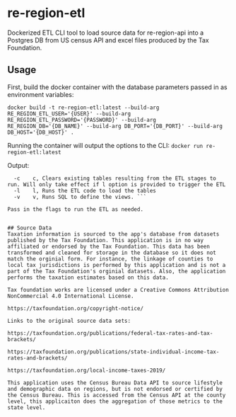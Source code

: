 # re-region-etl
Dockerized ETL CLI tool to load source data for re-region-api into a Postgres DB from US census API and excel files produced by the Tax Foundation.

## Usage
First, build the docker container with the database parameters passed in as environment variables:

```docker build -t re-region-etl:latest --build-arg RE_REGION_ETL_USER='{USER}' --build-arg RE_REGION_ETL_PASSWORD='{PASSWORD}' --build-arg RE_REGION_DB='{DB_NAME}' --build-arg DB_PORT='{DB_PORT}' --build-arg DB_HOST='{DB_HOST}' .```

Running the container will output the options to the CLI:
```docker run re-region-etl:latest``` 

Output:

```Usage of ./re-region-etl:
  -c    c, Clears existing tables resulting from the ETL stages to run. Will only take effect if l option is provided to trigger the ETL
  -l    l, Runs the ETL code to load the tables
  -v    v, Runs SQL to define the views. ```
 
Pass in the flags to run the ETL as needed.


## Source Data
Taxation information is sourced to the app's database from datasets published by the Tax Foundation. This application is in no way affiliated or endorsed by the Tax Foundation. This data has been transformed and cleaned for storage in the database so it does not match the orginial form. For instance, the linkage of counties to local tax jurisdictions is performed by this application and is not a part of the Tax Foundation's orginial datasets. Also, the application performs the taxation estimates based on this data.

Tax foundation works are licensed under a Creative Commons Attribution NonCommercial 4.0 International License.

https://taxfoundation.org/copyright-notice/

Links to the original source data sets:

https://taxfoundation.org/publications/federal-tax-rates-and-tax-brackets/

https://taxfoundation.org/publications/state-individual-income-tax-rates-and-brackets/

https://taxfoundation.org/local-income-taxes-2019/

This application uses the Census Bureau Data API to source lifestyle and demographic data on regions, but is not endorsed or certified by the Census Bureau. This is accessed from the Census API at the county level, this applicaiton does the aggregation of those metrics to the state level.

